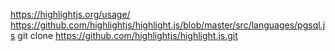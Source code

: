 https://highlightjs.org/usage/
https://github.com/highlightjs/highlight.js/blob/master/src/languages/pgsql.js
git clone https://github.com/highlightjs/highlight.js.git

